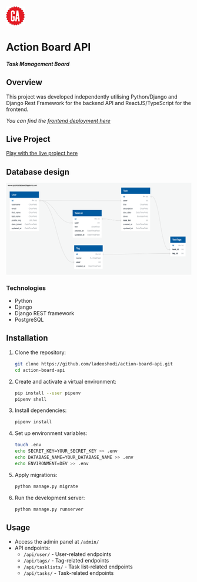 ![GA Logo](readme-assets/GA-logo.png)

# Action Board API

##### Task Management Board

## Overview

This project was developed independently utilising Python/Django and Django Rest Framework for the backend API and ReactJS/TypeScript for the frontend.

_You can find the [frontend deployment here](https://github.com/ladeoshodi/action-board)_

## Live Project

[Play with the live project here](https://action-board.netlify.app)

## Database design

![Database design](readme-assets/ActionBoard.png)

### Technologies

- Python
- Django
- Django REST framework
- PostgreSQL

## Installation

1. Clone the repository:

   ```sh
   git clone https://github.com/ladeoshodi/action-board-api.git
   cd action-board-api
   ```

2. Create and activate a virtual environment:

   ```sh
   pip install --user pipenv
   pipenv shell
   ```

3. Install dependencies:

   ```sh
   pipenv install
   ```

4. Set up environment variables:

   ```sh
   touch .env
   echo SECRET_KEY=YOUR_SECRET_KEY >> .env
   echo DATABASE_NAME=YOUR_DATABASE_NAME >> .env
   echo ENVIRONMENT=DEV >> .env
   ```

5. Apply migrations:

   ```sh
   python manage.py migrate
   ```

6. Run the development server:
   ```sh
   python manage.py runserver
   ```

## Usage

- Access the admin panel at `/admin/`
- API endpoints:
  - `/api/user/` - User-related endpoints
  - `/api/tags/` - Tag-related endpoints
  - `/api/tasklists/` - Task list-related endpoints
  - `/api/tasks/` - Task-related endpoints
